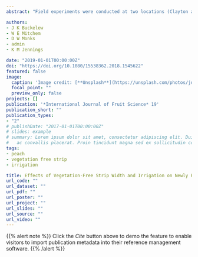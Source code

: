 ```yaml
---
abstract: "Field experiments were conducted at two locations (Clayton and Jackson Springs, NC) to determine the influence of vegetation-free strip width (VFSW) and irrigation on newly planted peach growth and yield in a low-density orchard with a volunteer weedy ground cover. The experiments included VFSW of 0, 0.6, 1.2, 2.4, 3, or 3.6 m under irrigated or nonirrigated conditions. Seasonal variation in the orchard floor vegetation was observed as different weed species reported in summer and winter. However, this difference was not apparent with respect to VFSF and irrigation. At Jackson Springs, NC, the predicted irrigated VFSW which would produce the same trunk cross-sectional area (TCSA) as the grower standard (3-m nonirrigated) was 1.5, 1.3, and 0.8 m for one-, two-, and three-year-old trees, respectively. The predicted irrigated VFSW which would produce the same yield as the grower standard was 1.16 m. At Clayton, TCSA and fruit yield were not different by irrigation, but did increase linearly with VFSW. At both locations, leaf nitrogen (N) concentration was lower in irrigated trees than nonirrigated trees. Leaf N, leaf area, and SPAD were positively related to VFSW at Jackson Springs. In contrast, leaf N concentration was not different by VFSW at Clayton. However, leaf area and SPAD were positively related to VFSW at Clayton. These results suggest that a 1.5 m VFSW combined with proper irrigation and fertilization will produce tree growth and yield in newly planted orchard with volunteer weedy vegetation similar to the current grower standard in the southeastern USA."

authors:
- J K Buckelew
- W E Mitchem
- D W Monks
- admin
- K M Jennings

date: "2019-01-01T00:00:00Z"
doi: "https://doi.org/10.1080/15538362.2018.1545622"
featured: false
image:
  caption: 'Image credit: [**Unsplash**](https://unsplash.com/photos/jdD8gXaTZsc)'
  focal_point: ""
  preview_only: false
projects: []
publication: '*International Journal of Fruit Science* 19'
publication_short: ""
publication_types:
- "2"
# publishDate: "2017-01-01T00:00:00Z"
# slides: example
# summary: Lorem ipsum dolor sit amet, consectetur adipiscing elit. Duis posuere tellus
#   ac convallis placerat. Proin tincidunt magna sed ex sollicitudin condimentum.
tags:
- peach
- vegetation free strip
- irrigation

title: Effects of Vegetation-Free Strip Width and Irrigation on Newly Planted Peach
url_code: ""
url_dataset: ""
url_pdf: ""
url_poster: ""
url_project: ""
url_slides: ""
url_source: ""
url_video: ""
---
```


{{% alert note %}}
Click the *Cite* button above to demo the feature to enable visitors to import publication metadata into their reference management software.
{{% /alert %}}


